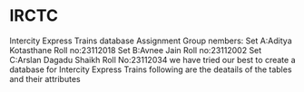 # IRCTC
Intercity Express Trains database Assignment
Group nembers:
Set A:Aditya Kotasthane Roll no:23112018
Set B:Avnee Jain        Roll no:23112002
Set C:Arslan Dagadu Shaikh Roll No:23112034
we have tried our best to create a database for Intercity Express Trains
following are the deatails of the tables and their attributes

